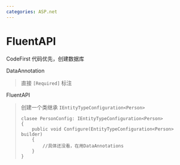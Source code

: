 ```yaml
---
categories: ASP.net
---
```


# FluentAPI

CodeFirst 代码优先，创建数据库

DataAnnotation

> 直接 `[Required]` 标注

FluentAPI

> 创建一个类继承 `IEntityTypeConfiguration<Person>`
>
>     clasee PersonConfig: IEntityTypeConfiguration<Person> 
>     {
>         public void Configure(EntityTypeConfiguration<Person> builder)
>         {
>             //具体还没看，在用DataAnnotations
>         }
>     }
